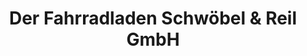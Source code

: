 ---
title: "Der Fahrradladen Schwöbel & Reil GmbH"
url: /geislingen-an-der-steige/der-fahrradladen-schwoebel-und-reil-gmbh/
shop: Fahrrad
---